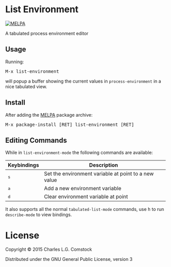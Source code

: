 # List Environment

[![MELPA](http://melpa.org/packages/list-environment-badge.svg)](http://melpa.org/#/list-environment)

A tabulated process environment editor

## Usage

Running:

<kbd>M-x list-environment</kbd>

will popup a buffer showing the current values in `process-environment` in a nice tabulated view.

## Install

After adding the [MELPA](melpa.org) package archive:

<kbd>M-x package-install [RET] list-environment [RET]

## Editing Commands

While in `list-environment-mode` the following commands are available:

Keybindings  | Description
-------------|--------------------------
<kbd>s</kbd> | Set the environment variable at point to a new value
<kbd>a</kbd> | Add a new environment variable
<kbd>d</kbd> | Clear environment variable at point

It also supports all the normal `tabulated-list-mode` commands, use <kbd>h</kbd> to run `describe-mode` to view bindings.

# License

Copyright © 2015 Charles L.G. Comstock

Distributed under the GNU General Public License, version 3
